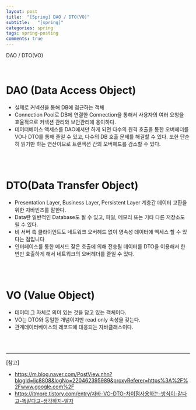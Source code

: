 ```yaml
---
layout: post
title:  "[Spring] DAO / DTO(VO)"
subtitle:   "[spring]"
categories: spring
tags: spring-posting
comments: true
---
```


DAO / DTO(VO)

<br>


# DAO (Data Access Object)

- 실제로 커넥션을 통해 DB에 접근하는 객체
- Connection Pool로 DB에 연결한 Connection을 통해서 사용자의 여러 요청을 효율적으로 커넥션 관리와 보안관리에 용이하다.
- 데이터베이스 액세스를 DAO에서만 하게 되면 다수의 원격 호출을 통한 오버헤더를 VO나 DTO를 통해 줄일 수 있고, 다수의 DB 호출 문제를 해결할 수 있다. 또한 단순히 읽기만 하는 연산이므로 트랜젝션 간의 오버헤드를 감소할 수 있다.

<br><br>


# DTO(Data Transfer Object)

- Presentation Layer, Business Layer, Persistent Layer 계층간 데이터 교환을 위한 자바빈즈를 말한다.
- Data란 일반적인 Database도 될 수 있고, 파일, 메모리 또는 기타 다른 저장소도 될 수 있다.
- 비 서버 측 클라이언트도 네트워크 오버헤드 없이 영속성 데이터에 액세스 할 수 있다는 점입니다
- 인터페이스를 통한 메서드 잦은 호출에 의해 전송될 데이터를 DTO을 이용해서 한번만 호출하게 해서 네트워크의 오버헤더를 줄일 수 있다.    

<br><br>


# VO (Value Object)

- 데이터 그 자체로 의미 있는 것을 담고 있는 객체이다.
- VO는 DTO와 동일한 개념이지만 read only 속성을 갖는다.
- 관계데이터베이스의 레코드에 대응되는 자바클래스이다.

<br><br>


---
[참고]
- https://m.blog.naver.com/PostView.nhn?blogId=ljc8808&logNo=220462395989&proxyReferer=https%3A%2F%2Fwww.google.com%2F
- https://itmore.tistory.com/entry/자바-VO-DTO-차이점사용하는-방식이-같다고-똑같다고-생각하지-말자